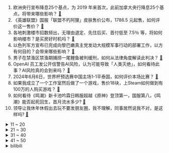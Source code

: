 1. 欧洲央行宣布降息25个基点，为 2019 年来首次，此前加拿大央行降息25个基点，将带来哪些影响？ [:link:](https://www.zhihu.com/question/658258987)
2. 《英雄联盟》国服「联盟不朽阿狸」皮肤售价公布，1786.5 元起售，如何评价这一售价？ [:link:](https://www.zhihu.com/question/658251319)
3. 各地刺激楼市招数频出，无理由退定、先住后买、首付低至 7.5％ 等，将如何影响楼市？是买房好时机吗？ [:link:](https://www.zhihu.com/question/658247535)
4. 以色列军方宣布已完成向黎巴嫩真主党发动大规模军事行动的部署工作，以方有何目的？会带来哪些影响？ [:link:](https://www.zhihu.com/question/658261144)
5. 男子在禁渔区禁渔期捕捞一尾鲤鱼被判缓刑，如何从法律角度解读此判决？ [:link:](https://www.zhihu.com/question/658118236)
6. OpenAI 员工发公开信警告AI风险，认为可能导致「人类灭绝」，如何看待此事？AI风险真的会到来吗？ [:link:](https://www.zhihu.com/question/658212128)
7. 2024年6月6日，世界杯预选赛中国主场1-1平泰国，如何评价本场比赛？ [:link:](https://www.zhihu.com/question/658263469)
8. 如果我成立了一个工作室然后做了一个游戏，售价18块，上Steam如何做到有100万的人购买游戏？ [:link:](https://www.zhihu.com/question/657812926)
9. 如何看待《鸣潮》新卡池吟霖日韩服超越《原神》登顶第一，国服第八，《鸣潮》能否起死回生，首月流水多少? [:link:](https://www.zhihu.com/question/658243982)
10. 领导让我休年休假出去玩不要发朋友圈，我不理解，同事居然说我不对，是这样吗? [:link:](https://www.zhihu.com/question/658056031)
<details>
<summary>11 ~ 20</summary>

11. 外交部回应莫迪涉台言论，表示「印方应警惕并抵制台当局的政治图谋」，如何评价印方言论？ [:link:](https://www.zhihu.com/question/658251286)
12. 日本 2023 年总和生育率降至 1.2，创历史最低，主要受哪些因素影响？ [:link:](https://www.zhihu.com/question/658150106)
13. 高中生物有哪些冷门的知识点？ [:link:](https://www.zhihu.com/question/353234298)
14. 面对室友，自己产生了「嫉妒」心态，该怎么自我调节？ [:link:](https://www.zhihu.com/question/657955255)
15. 生活中有哪些看似不经意的小事，其实是可以保护海洋的？ [:link:](https://www.zhihu.com/question/657361822)
16. 连云港一家长质疑家委会采购服装价格高被踢出群，当地教育局已介入，家委会还有没有存在的必要？ [:link:](https://www.zhihu.com/question/658151585)
17. 公路自行车需要贴膜吗？ [:link:](https://www.zhihu.com/question/656795987)
18. 有哪些适合新手小白自己在家就能做的小甜点？ [:link:](https://www.zhihu.com/question/657329841)
19. 如何评价《咒术回战》262话？ [:link:](https://www.zhihu.com/question/658215115)
20. 你为什么要坚持运动？ [:link:](https://www.zhihu.com/question/657833184)
</details>
<details>
<summary>21 ~ 30</summary>

21. 袁崇焕和皇太极的军事才能哪个更强？ [:link:](https://www.zhihu.com/question/603615846)
22. 道家哲学中的“无为而治”理念，在现代管理中有什么样的启示和应用？ [:link:](https://www.zhihu.com/question/657652994)
23. 《地下交通站》里有哪些让你拍案叫绝的细节？ [:link:](https://www.zhihu.com/question/395178508)
24. 如何评价QS2025世界大学排名？英国前10占4所，前100占15所？ [:link:](https://www.zhihu.com/question/658098007)
25. 带有肥胖基因的人如何保持健康的体重？ [:link:](https://www.zhihu.com/question/657479877)
26. 2024年618想入键盘有什么推荐的高性价比键盘？ [:link:](https://www.zhihu.com/question/656737021)
27. 如何看待2024年6月6日A股市场行情走势？ [:link:](https://www.zhihu.com/question/658147045)
28. 大家骑山地车的时候都穿的什么鞋子？ [:link:](https://www.zhihu.com/question/657895016)
29. 世预赛中国 1-1 泰国，拜合拉木救主，费南多失点+空门不射，如何评价本场比赛？ [:link:](https://www.zhihu.com/question/658245231)
30. 为什么人们把一次高考看的特别重要？ [:link:](https://www.zhihu.com/question/657742125)
</details>
<details>
<summary>31 ~ 40</summary>

31. 香港楼市「撤辣」三个月，成交量出现回落，内地买家新房交易金额占比超 57%，哪些信息值得关注？ [:link:](https://www.zhihu.com/question/658172341)
32. 什么是「傲慢」？你认为「读书越多越傲慢，还是读书越少越傲慢」？ [:link:](https://www.zhihu.com/question/658008107)
33. 万科将全数偿付 6 月 7 日到期的中期票据本金及利息，合计 6.126 亿美元，此举将产生哪些影响？ [:link:](https://www.zhihu.com/question/658172335)
34. 高考怎样做才能超常发挥？ [:link:](https://www.zhihu.com/question/657019410)
35. 湘云开诗社做东道，宝钗暗中助她办螃蟹宴，宝钗的目的是什么？ [:link:](https://www.zhihu.com/question/655100029)
36. 「内心强大的人」都有什么特点？ [:link:](https://www.zhihu.com/question/658064892)
37. 养宠物就是在心里埋下一颗小小悲伤的种子，我们如何做，才能缓解这颗种子在生根发芽后带来的痛？ [:link:](https://www.zhihu.com/question/653429446)
38. 世界上最公平的是什么? [:link:](https://www.zhihu.com/question/653476484)
39. 电视剧《潜伏》中哪个场景最让人意想不到？ [:link:](https://www.zhihu.com/question/628890565)
40. 一个人的「心智」怎样才算「成熟」？ [:link:](https://www.zhihu.com/question/657892610)
</details>
<details>
<summary>41 ~ 50</summary>

41. 有哪些适合下班后做的解压、舒缓运动？ [:link:](https://www.zhihu.com/question/657042262)
42. 2024 年高考 1342 万人奔赴考场，你对今年高考的学生们有哪些祝福？ [:link:](https://www.zhihu.com/question/658200426)
43. 魔兽世界国服测试定档6月11日，服务器崩溃将赠送纪念礼物，还有哪些信息值得关注？ [:link:](https://www.zhihu.com/question/658209153)
44. 长途骑行 20 公里都需要注意些什么？ [:link:](https://www.zhihu.com/question/657287945)
45. 领导逼你主动辞职怎么办? [:link:](https://www.zhihu.com/question/658012258)
46. 全国爱眼日谈护眼，第一次听说莱茵“0有害蓝光”验证，真的靠谱吗？ [:link:](https://www.zhihu.com/question/658237156)
47. 大兴安岭深林地区是否适合人类长时间居住？ [:link:](https://www.zhihu.com/question/357661555)
48. 看完电影《来福大酒店》你有什么感受？你觉得值得到影院看吗？ [:link:](https://www.zhihu.com/question/658248927)
49. 在职场中，被同事喜欢重要还是被领导喜欢重要？ [:link:](https://www.zhihu.com/question/657921332)
50. 中国新能源汽车能实现弯道超车，超越传统汽车强国吗？ [:link:](https://www.zhihu.com/question/657175421)
</details><details>
<summary>bilibili</summary>

</details>